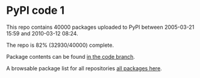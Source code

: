 # PyPI code 1

This repo contains 40000 packages uploaded to PyPI between 
2005-03-21 15:59 and 2010-03-12 08:24.

The repo is 82% (32930/40000) complete.

Package contents can be found [in the code branch](https://github.com/pypi-data/pypi-mirror-1/tree/code/packages).

A browsable package list for all repositories [all packages here](https://pypi-data.github.io/website/repositories/pypi-mirror-1).


